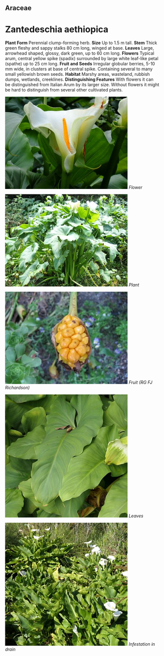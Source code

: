 ## Araceae
# Zantedeschia aethiopica
 **Plant Form** Perennial clump-forming herb. **Size** Up to 1.5 m tall. **Stem** Thick green fleshy and sappy stalks 80 cm long, winged at base. **Leaves** Large, arrowhead shaped, glossy, dark green, up to 60 cm long. **Flowers** Typical arum, central yellow spike (spadix) surrounded by large white leaf-like petal (spathe) up to 25 cm long. **Fruit and Seeds** Irregular globular berries, 5-10 mm wide, in clusters at base of central spike. Containing several to many small yellowish brown seeds. **Habitat** Marshy areas, wasteland, rubbish dumps, wetlands, creeklines. **Distinguishing Features** With flowers it can be distinguished from Italian Arum by its larger size. Without flowers it might be hard to distinguish from several other cultivated plants.


![Flower](3073_P7054210.jpg)
 *Flower* 

![Plant](3070_P7054207.jpg)
 *Plant* 

![Fruit (RG FJ Richardson)](18391_Zantedeschia-aethiopica_0416.jpg)
 *Fruit (RG FJ Richardson)* 

![Leaves](68317_P1000307.jpg)
 *Leaves* 

![Infestation in drain](68710_P1000818.jpg)
 *Infestation in drain* 

